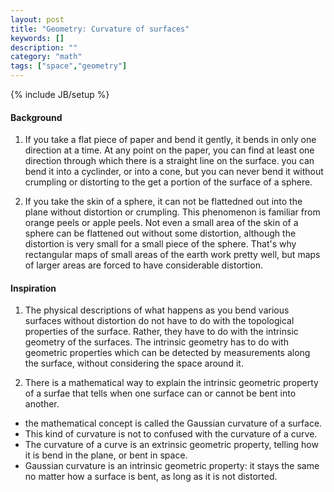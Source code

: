 ```yaml
---
layout: post
title: "Geometry: Curvature of surfaces"
keywords: []
description: ""
category: "math"
tags: ["space","geometry"]
---
```

{% include JB/setup %}


#### Background
1. If you take a flat piece of paper and bend it gently, it bends in only one
   direction at a time. At any point on the paper, you can find at least one
   direction through which there is a straight line on the surface. you can bend
   it into a cyclinder, or into a cone, but you can never bend it without
   crumpling or distorting to the get a portion of the surface of a sphere.


2. If you take the skin of a sphere, it can not be flattedned out into the plane
   without distortion or crumpling. This phenomenon is familiar from orange
   peels or apple peels. Not even a small area of the skin of a sphere can be
   flattened out without some distortion, although the distortion is very small
   for a small piece of the sphere. That's why rectangular maps of small areas
   of the earth work pretty well, but maps of larger areas are forced to
   have considerable distortion.

#### Inspiration
1. The physical descriptions of what happens as you bend various surfaces
   without distortion do not have to do with the topological properties of the
   surface. Rather, they have to do with the intrinsic geometry of the surfaces.
   The intrinsic geometry has to do with geometric properties which can be
   detected by measurements along the surface, without considering the space
   around it.


2. There is a mathematical way to explain the intrinsic geometric property of a
   surfae that tells when one surface can or cannot be bent into another.
- the mathematical concept is called the Gaussian curvature of a surface.
- This kind of curvature is not to confused with the curvature of a curve.
- The curvature of a curve is an extrinsic geometric property, telling how it is
  bend in the plane, or bent in space.
- Gaussian curvature is an intrinsic geometric property: it stays the same no
  matter how a surface is bent, as long as it is not distorted.


